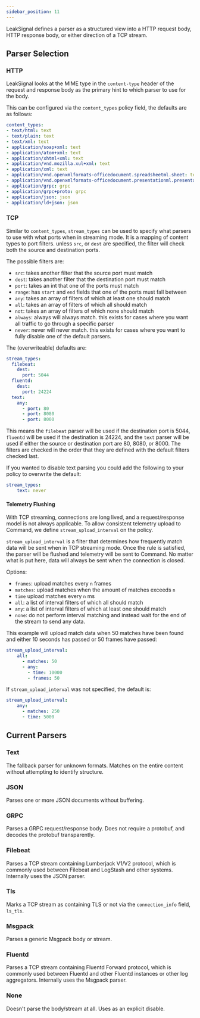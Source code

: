 ```yaml
---
sidebar_position: 11
---
```


LeakSignal defines a parser as a structured view into a HTTP request body, HTTP response body, or either direction of a TCP stream.

## Parser Selection

### HTTP

LeakSignal looks at the MIME type in the `content-type` header of the request and response body as the primary hint to which parser to use for the body.

This can be configured via the `content_types` policy field, the defaults are as follows:
```yaml
content_types:
- text/html: text
- text/plain: text
- text/xml: text
- application/soap+xml: text
- application/atom+xml: text
- application/xhtml+xml: text
- application/vnd.mozilla.xul+xml: text
- application/xml: text
- application/vnd.openxmlformats-officedocument.spreadsheetml.sheet: text
- application/vnd.openxmlformats-officedocument.presentationml.presentation: text
- application/grpc: grpc
- application/grpc+proto: grpc
- application/json: json
- application/ld+json: json
```

### TCP

Similar to `content_types`, `stream_types` can be used to specify what parsers to use with what ports when in streaming mode. It is a mapping of content types to port filters. unless `src`, or `dest` are specified, the filter will check both the source and destination ports.

The possible filters are:

- `src`: takes another filter that the source port must match
- `dest`: takes another filter that the destination port must match
- `port`: takes an int that one of the ports must match
- `range`: has `start` and `end` fields that one of the ports must fall between
- `any`: takes an array of filters of which at least one should match
- `all`: takes an array of filters of which all should match
- `not`: takes an array of filters of which none should match
- `always`: always will always match. this exists for cases where you want all traffic to go through a specific parser
- `never`: never will never match. this exists for cases where you want to fully disable one of the default parsers.

The (overwriteable) defaults are:

```yaml
stream_types:
  filebeat:
    dest:
      port: 5044
  fluentd:
    dest:
      port: 24224
  text:
    any:
      - port: 80
      - port: 8080
      - port: 8000
```

This means the `filebeat` parser will be used if the destination port is 5044, `fluentd` will be used if the destination is 24224, and the `text` parser will be used if either the source or destination port are 80, 8080, or 8000. The filters are checked in the order that they are defined with the default filters checked last.

If you wanted to disable text parsing you could add the following to your policy to overwrite the default:

```yaml
stream_types:
    text: never
```

#### Telemetry Flushing

With TCP streaming, connections are long lived, and a request/response model is not always applicable. To allow consistent telemetry upload to Command, we define `stream_upload_interval` on the policy.

`stream_upload_interval` is a filter that determines how frequently match data will be sent when in TCP streaming mode. Once the rule is satisfied, the parser will be flushed and telemetry will be sent to Command. No matter what is put here, data will always be sent when the connection is closed.

Options:
- `frames`: upload matches every `n` frames
- `matches`: upload matches when the amount of matches exceeds `n`
- `time` upload matches every `n` ms
- `all`: a list of interval filters of which all should match
- `any`: a list of interval filters of which at least one should match
- `none`: do not perform interval matching and instead wait for the end of the stream to send any data.

This example will upload match data when 50 matches have been found and either 10 seconds has passed or 50 frames have passed:
```yaml
stream_upload_interval:
    all:
      - matches: 50
      - any:
        - time: 10000
        - frames: 50
```

If `stream_upload_interval` was not specified, the default is:
```yaml
stream_upload_interval:
    any:
      - matches: 250
      - time: 5000
```

## Current Parsers

### Text

The fallback parser for unknown formats. Matches on the entire content without attempting to identify structure.

### JSON

Parses one or more JSON documents without buffering.

### GRPC

Parses a GRPC request/response body. Does not require a protobuf, and decodes the protobuf transparently.

### Filebeat

Parses a TCP stream containing Lumberjack V1/V2 protocol, which is commonly used between Filebeat and LogStash and other systems. Internally uses the JSON parser.

### Tls

Marks a TCP stream as containing TLS or not via the `connection_info` field, `ls_tls`.

### Msgpack

Parses a generic Msgpack body or stream.

### Fluentd

Parses a TCP stream containing Fluentd Forward protocol, which is commonly used between Fluentd and other Fluentd instances or other log aggregators. Internally uses the Msgpack parser.

### None

Doesn't parse the body/stream at all. Uses as an explicit disable.